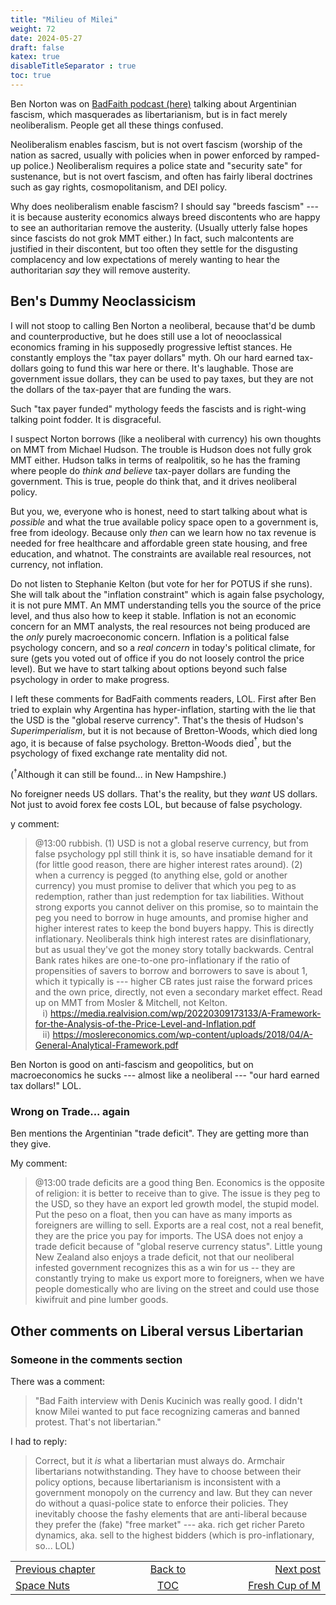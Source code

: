 ```yaml
---
title: "Milieu of Milei"
weight: 72
date: 2024-05-27
draft: false
katex: true
disableTitleSeparator : true
toc: true
---
```


Ben Norton was on 
[BadFaith podcast (here)](https://www.youtube.com/watch?v=-Bid9grX8Wk) 
talking about Argentinian fascism, which masquerades as libertarianism, but 
is in fact merely neoliberalism.  People get all these things confused. 

Neoliberalism enables fascism, but is not overt fascism (worship of the nation 
as sacred, usually with policies when in power enforced by ramped-up police.)
Neoliberalism requires a police state and "security sate" for sustenance, but 
is not overt fascism, and often has fairly liberal doctrines such as gay 
rights, cosmopolitanism, and DEI policy.

Why does neoliberalism enable fascism? I should say "breeds fascism" --- it 
is because austerity economics always breed discontents who are happy to see 
an authoritarian remove the austerity. (Usually utterly false hopes since 
fascists do not grok MMT either.) In fact, such malcontents are justified in 
their discontent, but too often they settle for the disgusting complacency 
and low expectations of merely wanting to hear the authoritarian _say_ they 
will remove austerity. 

## Ben's Dummy Neoclassicism

I will not stoop to calling Ben Norton a neoliberal, because that'd be dumb 
and counterproductive, but he does still use a lot of neooclassical economics 
framing in his supposedly progressive leftist stances. He constantly employs the 
"tax payer dollars" myth. Oh our hard earned tax-dollars going to fund this 
war here or there.  It's laughable. Those are government issue dollars, they 
can be used to pay taxes, but they are not the dollars of the tax-payer that 
are funding the wars.

Such "tax payer funded" mythology feeds the fascists and is right-wing 
talking point fodder. It is disgraceful.

I suspect Norton borrows (like a neoliberal with currency) his own thoughts 
on MMT from Michael Hudson. The trouble is Hudson does not fully grok MMT 
either. Hudson talks in terms of realpolitik, so he has the framing where 
people do _think and believe_ tax-payer dollars are funding the government. 
This is true, people do think that, and it drives neoliberal policy.

But you, we, everyone who is honest, need to start talking about what 
is _possible_ and what the true available policy space open to a government 
is, free from ideology. Because only _then_ can we learn how no tax revenue 
is needed for free healthcare and affordable green state housing, and free 
education, and whatnot. The constraints are available real resources, not 
currency, not inflation.

Do not listen to Stephanie Kelton (but vote for her for POTUS if she runs). 
She will talk about the "inflation constraint" which is again false 
psychology, it is not pure MMT. An MMT understanding tells you the source of 
the price level, and thus also how to keep it stable. Inflation is not an 
economic concern for an MMT analysts, the real resources not being produced 
are the _only_ purely macroeconomic concern. Inflation is a political false 
psychology concern, and so a _real concern_ in today's political climate, for 
sure (gets you voted out of office if you do not loosely control the price 
level). But we have to start talking about options beyond such false 
psychology in order to make progress. 

I left these comments for BadFaith comments readers, LOL. First after Ben 
tried to explain why Argentina has hyper-inflation, starting with the lie that 
the USD is the "global reserve currency". That's the thesis of Hudson's 
_Superimperialism_, but it is not because of Bretton-Woods, which died long 
ago, it is because of false psychology. Bretton-Woods died${}^\dagger$, but the 
psychology of fixed exchange rate mentality did not.

(${}^\dagger$Although it can still be found... in New Hampshire.)

No foreigner needs US dollars.  That's the reality, but they _want_ US 
dollars. Not just to avoid forex fee costs LOL, but because of false 
psychology.

y comment:
> @13:00 rubbish. (1) USD is not a global reserve currency, but from false 
psychology ppl still think it is, so have insatiable demand for it (for 
little good reason, there are higher interest rates around). (2) when a 
currency is pegged (to anything else, gold or another currency) you must 
promise to deliver that which you peg to as redemption, rather than just 
redemption for tax liabilities. Without strong exports you cannot deliver 
on this promise, so to maintain the peg you need to borrow in huge amounts, 
and promise higher and higher interest rates to keep the bond buyers happy. 
This is directly inflationary. Neoliberals think high interest rates are 
disinflationary, but as usual they've got the money story totally backwards. 
Central Bank rates hikes are one-to-one pro-inflationary if the ratio of 
propensities of savers to borrow and borrowers to save is about 1, which 
it typically is --- higher CB rates just raise the forward prices and the 
own price, directly, not even a secondary market effect.  Read up on MMT 
from Mosler & Mitchell, not Kelton.    
&nbsp;&nbsp;&nbsp;i) https://media.realvision.com/wp/20220309173133/A-Framework-for-the-Analysis-of-the-Price-Level-and-Inflation.pdf  
&nbsp;&nbsp;&nbsp;ii) https://moslereconomics.com/wp-content/uploads/2018/04/A-General-Analytical-Framework.pdf

Ben Norton is good on anti-fascism and geopolitics, but on macroeconomics he 
sucks --- almost like a neoliberal --- "our hard earned tax dollars!" LOL.

### Wrong on Trade... again

Ben mentions the Argentinian "trade deficit". They are getting more than 
they give.

My comment:
> @13:00 trade deficits are a good thing Ben. Economics is the opposite of 
religion: it is better to receive than to give. The issue is they peg to the 
USD, so they have an export led growth model, the stupid model. Put the peso 
on a float, then you can have as many imports as foreigners are willing to 
sell. Exports are a real cost, not a real benefit, they are the price you pay 
for imports. The USA does not enjoy a trade deficit because of "global 
reserve currency status". Little young New Zealand also enjoys a trade 
deficit, not that our neoliberal infested government recognizes this as a 
win for us -- they are constantly trying to make us export more to foreigners, 
when we have people domestically who are living on the street and could use 
those kiwifruit and pine lumber goods.

## Other comments on Liberal versus Libertarian
 
 
### Someone in the comments section

There was a comment:
> "Bad Faith interview with Denis Kucinich was really good. 
I didn't know Milei wanted to put face recognizing cameras and banned 
protest. That's not libertarian."
 
I had to reply:
> Correct, but it *_is_* what a libertarian must always do. Armchair 
libertarians notwithstanding.  They have to choose between their policy 
options, because libertarianism is inconsistent with a government monopoly 
on the currency and law. But they can never do without a quasi-police state 
to enforce their policies. They inevitably choose the fashy elements that 
are anti-liberal because they prefer the (fake) "free market" --- aka. 
rich get richer Pareto dynamics, aka. sell to the highest bidders (which 
is pro-inflationary, so... LOL)

<table style="border-collapse: collapse; border=0;">
    <colgroup>
       <col span="1" style="width: 20%;">
       <col span="1" style="width: 20%;">
       <col span="1" style="width: 20%;">
    </colgroup>
<tr style="border: 1px solid color:#0f0f0f;">
<td style="border: 1px solid color:#0f0f0f;">
<a href="../70_space_nuts">Previous chapter</a></td>
<td style="border: 1px solid color:#0f0f0f; text-align:center;">
<a href="../">Back to</a></td>
<td style="border: 1px solid color:#0f0f0f; text-align:right;">
<a href="../72_fresh_cup_of_m">Next post</a></td>
</tr>
<tr style="border: 1px solid color:#0f0f0f;">
<td style="border: 1px solid color:#0f0f0f;">
<a href="../70_space_nuts">Space Nuts</a></td>
<td style="border: 1px solid color:#0f0f0f; text-align:center;">
<a href="../">TOC</a></td>
<td style="border: 1px solid color:#0f0f0f; text-align:right;">
<a href="../72_fresh_cup_of_m">Fresh Cup of M</a></td>
</tr>
</table>
